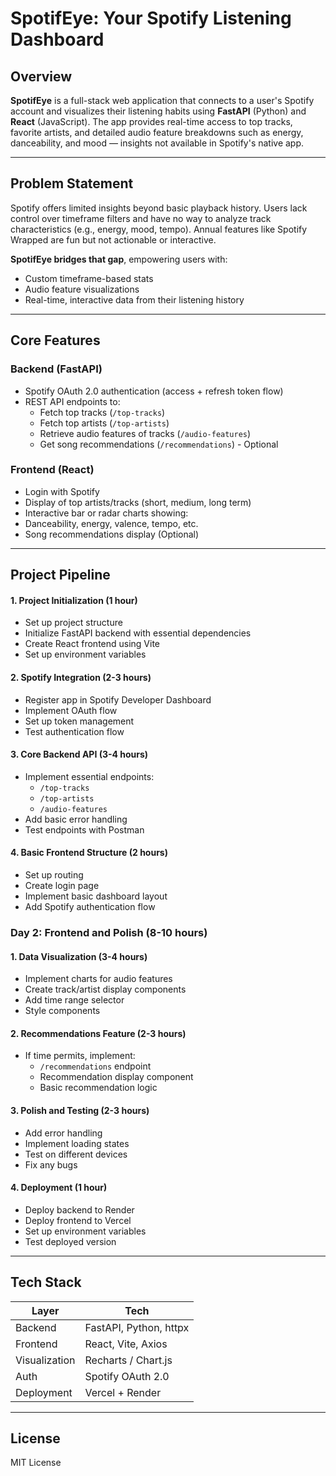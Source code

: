 # SpotifEye: Your Spotify Listening Dashboard

## Overview

**SpotifEye** is a full-stack web application that connects to a user's Spotify account and visualizes their listening habits using **FastAPI** (Python) and **React** (JavaScript). The app provides real-time access to top tracks, favorite artists, and detailed audio feature breakdowns such as energy, danceability, and mood — insights not available in Spotify's native app.

---

## Problem Statement

Spotify offers limited insights beyond basic playback history. Users lack control over timeframe filters and have no way to analyze track characteristics (e.g., energy, mood, tempo). Annual features like Spotify Wrapped are fun but not actionable or interactive.

**SpotifEye bridges that gap**, empowering users with:
- Custom timeframe-based stats
- Audio feature visualizations
- Real-time, interactive data from their listening history

---

## Core Features

### Backend (FastAPI)
- Spotify OAuth 2.0 authentication (access + refresh token flow)
- REST API endpoints to:
  - Fetch top tracks (`/top-tracks`)
  - Fetch top artists (`/top-artists`)
  - Retrieve audio features of tracks (`/audio-features`)
  - Get song recommendations (`/recommendations`) - Optional

### Frontend (React)
- Login with Spotify
- Display of top artists/tracks (short, medium, long term)
- Interactive bar or radar charts showing:
- Danceability, energy, valence, tempo, etc.
- Song recommendations display (Optional)

---

## Project Pipeline

#### 1. Project Initialization (1 hour)
- Set up project structure
- Initialize FastAPI backend with essential dependencies
- Create React frontend using Vite
- Set up environment variables

#### 2. Spotify Integration (2-3 hours)
- Register app in Spotify Developer Dashboard
- Implement OAuth flow
- Set up token management
- Test authentication flow

#### 3. Core Backend API (3-4 hours)
- Implement essential endpoints:
  - `/top-tracks`
  - `/top-artists`
  - `/audio-features`
- Add basic error handling
- Test endpoints with Postman

#### 4. Basic Frontend Structure (2 hours)
- Set up routing
- Create login page
- Implement basic dashboard layout
- Add Spotify authentication flow

### Day 2: Frontend and Polish (8-10 hours)

#### 1. Data Visualization (3-4 hours)
- Implement charts for audio features
- Create track/artist display components
- Add time range selector
- Style components

#### 2. Recommendations Feature (2-3 hours)
- If time permits, implement:
  - `/recommendations` endpoint
  - Recommendation display component
  - Basic recommendation logic

#### 3. Polish and Testing (2-3 hours)
- Add error handling
- Implement loading states
- Test on different devices
- Fix any bugs

#### 4. Deployment (1 hour)
- Deploy backend to Render
- Deploy frontend to Vercel
- Set up environment variables
- Test deployed version

---

## Tech Stack

| Layer       | Tech                  |
|-------------|------------------------|
| Backend     | FastAPI, Python, httpx |
| Frontend    | React, Vite, Axios     |
| Visualization | Recharts / Chart.js  |
| Auth        | Spotify OAuth 2.0      |
| Deployment  | Vercel + Render        |

---

## License

MIT License
